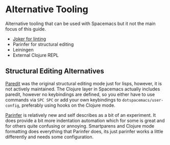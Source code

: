 # Alternative Tooling

Alternative tooling that can be used with Spacemacs but it not the main focus of this guide.

* [Joker for linting](joker.md)
* Parinfer for structural editing
* Leiningen
* External Clojure REPL




## Structural Editing Alternatives

[Paredit](https://www.emacswiki.org/emacs/ParEdit) was the original structural editing mode just for lisps, however, it is not actively maintained.  The Clojure layer in Spacemacs actually includes paredit, however no keybindings are defined, so you either have to use commands via `SPC SPC` or add your own keybindings to `dotspacemacs/user-config`, preferably using hooks on the Clojure mode.

[Parinfer](https://shaunlebron.github.io/parinfer/) is relatively new and self describes as a bit of an experiment.  It does provide a bit more indentation automation which for some is great and for others quite confusing or annoying.  Smartparens and Clojure mode formatting does everything that Parinfer does, its just parinfer works a little differently and needs some configuration.
